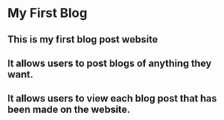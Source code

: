# My First Blog

## This is my first blog post website
## It allows users to post blogs of anything they want.
## It allows users to view each blog post that has been made on the website.
